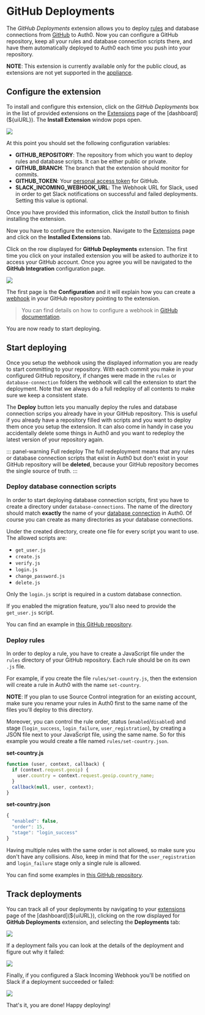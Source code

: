 # GitHub Deployments

The _GitHub Deployments_ extension allows you to deploy [rules](/rules) and database connections from [GitHub](https://github.com) to Auth0. Now you can configure a GitHub repository, keep all your rules and database connection scripts there, and have them automatically deployed to Auth0 each time you push into your repository.

__NOTE__: This extension is currently available only for the public cloud, as extensions are not yet supported in the [appliance](/appliance).


## Configure the extension

To install and configure this extension, click on the _GitHub Deployments_ box in the list of provided extensions on the [Extensions](${uiURL}/#/extensions) page of the [dashboard](${uiURL}). The __Install Extension__ window pops open.

![](/media/articles/extensions/github-deploy/install-extension.png)

At this point you should set the following configuration variables:

- **GITHUB_REPOSITORY**: The repository from which you want to deploy rules and database scripts. It can be either public or private. 
- **GITHUB_BRANCH**: The branch that the extension should monitor for commits.
- **GITHUB_TOKEN**: Your [personal access token](https://help.github.com/articles/creating-an-access-token-for-command-line-use/#creating-a-token) for GitHub.
- **SLACK_INCOMING_WEBHOOK_URL**: The Webhook URL for Slack, used in order to get Slack notifications on successful and failed deployments. Setting this value is optional.

Once you have provided this information, click the *Install* button to finish installing the extension.

Now you have to configure the extension. Navigate to the [Extensions](${uiURL}/#/extensions) page and click on the __Installed Extensions__ tab. 

Click on the row displayed for __GitHub Deployments__ extension. The first time you click on your installed extension you will be asked to authorize it to access your GitHub account. Once you agree you will be navigated to the __GitHub Integration__ configuration page.

![](/media/articles/extensions/github-deploy/configure-extension.png)

The first page is the __Configuration__ and it will explain how you can create a [webhook](https://help.github.com/articles/about-webhooks/) in your GitHub repository pointing to the extension. 

> You can find details on how to configure a webhook in [GitHub documentation](https://developer.github.com/webhooks/creating/).

You are now ready to start deploying.


## Start deploying

Once you setup the webhook using the displayed information you are ready to start committing to your repository. With each commit you make in your configured GitHub repository, if changes were made in the `rules` or `database-connection` folders the webhook will call the extension to start the deployment. Note that we always do a full redeploy of all contents to make sure we keep a consistent state.

The __Deploy__ button lets you manually deploy the rules and database connection scrips you already have in your GitHub repository. This is useful if you already have a repository filled with scripts and you want to deploy them once you setup the extension. It can also come in handy in case you accidentally delete some things in Auth0 and you want to redeploy the latest version of your repository again.

::: panel-warning Full redeploy
The full redeployment means that any rules or database connection scripts that exist in Auth0 but don't exist in your GitHub repository will be __deleted__, because your GitHub repository becomes the single source of truth.
:::


### Deploy database connection scripts

In order to start deploying database connection scripts, first you have to create a directory under `database-connections`. The name of the directory should match __exactly__ the name of your [database connection](${uiURL}/#/connections/database) in Auth0. Of course you can create as many directories as your database connections.

Under the created directory, create one file for every script you want to use. The allowed scripts are:

- `get_user.js`
- `create.js`
- `verify.js`
- `login.js`
- `change_password.js`
- `delete.js`

Only the `login.js` script is required in a custom database connection. 

If you enabled the migration feature, you'll also need to provide the `get_user.js` script.

You can find an example in [this GitHub repository](https://github.com/auth0-samples/github-source-control-integration/tree/master/database-connections/my-custom-db).


### Deploy rules

In order to deploy a rule, you have to create a JavaScript file under the `rules` directory of your GitHub repository. Each rule should be on its own `.js` file. 

For example, if you create the file `rules/set-country.js`, then the extension will create a rule in Auth0 with the name `set-country`. 

__NOTE__: If you plan to use Source Control integration for an existing account, make sure you rename your rules in Auth0 first to the same name of the files you'll deploy to this directory.

Moreover, you can control the rule order, status (`enabled`/`disabled`) and stage (`login_success`, `login_failure`, `user_registration`), by creating a JSON file next to your JavaScript file, using the same name. So for this example you would create a file named `rules/set-country.json`.

__set-country.js__
```javascript
function (user, context, callback) {
  if (context.request.geoip) {
    user.country = context.request.geoip.country_name;
  }
  callback(null, user, context);
}
```

__set-country.json__
```javascript
{
  "enabled": false,
  "order": 15,
  "stage": "login_success"
}
```

Having multiple rules with the same order is not allowed, so make sure you don't have any collisions. Also, keep in mind that for the `user_registration` and `login_failure` stage only a single rule is allowed.

You can find some examples in [this GitHub repository](https://github.com/auth0-samples/github-source-control-integration/tree/master/rules).


## Track deployments

You can track all of your deployments by navigating to your [extensions](${uiURL}/#/extensions) page of the [dashboard](${uiURL}), clicking on the row displayed for __GitHub Deployments__ extension, and selecting the __Deployments__ tab:

![](/media/articles/extensions/github-deploy/deployments-overview.png)

If a deployment fails you can look at the details of the deployment and figure out why it failed:

![](/media/articles/extensions/github-deploy/deployment-log.png)

Finally, if you configured a Slack Incoming Webhook you'll be notified on Slack if a deployment succeeded or failed:

![](/media/articles/extensions/github-deploy/slack-messages.png)

That's it, you are done! Happy deploying!


